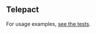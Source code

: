 ## Telepact

For usage examples, [see the tests](https://github.com/Telepact/telepact/blob/main/test/lib/py/telepact_test/test_server.py).
